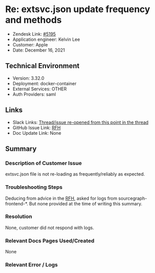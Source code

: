 
# Re: extsvc.json update frequency and methods <!-- Ticket Title  Hint: include keywords to make it searchable -->

- Zendesk Link: [#5195](https://sourcegraph.zendesk.com/agent/tickets/5195)
- Application engineer: Kelvin Lee
- Customer: Apple <!-- Redact if this contains personally identifying information -->
- Date: December 16, 2021

<!-- Data populated from integration, speak to Ben Gordon or Michael Bali if not working -->
<!-- During Internal team trial, fill missing data manually (we are waiting for all data to sync) -->

## Technical Environment
- Version: 3.32.0​
- Deployment: docker-container
- External Services: OTHER
- Auth Providers: saml


## Links
<!-- Data for application engineer manual entry -->
- Slack Links: [Thread/issue re-opened from this point in the thread](https://sourcegraph.slack.com/archives/C0225J36ZTR/p1639699348023100?thread_ts=1638408829.018200&cid=C0225J36ZTR)
- GitHub Issue Link: [RFH](https://github.com/sourcegraph/customer/issues/584)
- Doc Update Link: None

## Summary
### Description of Customer Issue
extsvc.json file is not re-loading as frequently/reliably as expected.

### Troubleshooting Steps
Deducing from advice in the [RFH](https://github.com/sourcegraph/customer/issues/584), asked for logs from sourcegraph-frontend-*. But none provided at the time of writing this summary.

### Resolution
None, customer did not respond with logs.

### Relevant Docs Pages Used/Created
None

### Relevant Error / Logs
<!-- Please redact keys, tokens, and personal identifying information -->


<!-- Once complete, upload a copy to https://github.com/sourcegraph/support-tools-internal/tree/main/resolved-tickets as a .md file -->
<!-- Name the file 5195.md -->
